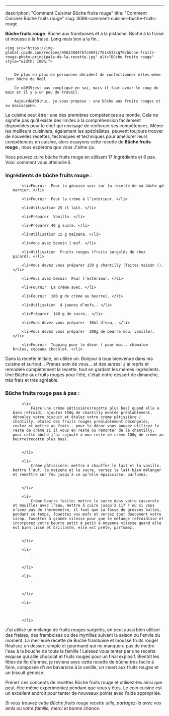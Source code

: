 ---
description: "Comment Cuisiner Bûche fruits rouge"
title: "Comment Cuisiner Bûche fruits rouge"
slug: 3096-comment-cuisiner-buche-fruits-rouge

<p>
	<strong>Bûche fruits rouge</strong>. 
	Bûche aux framboises et à la pistache. Bûche à la fraise et mousse à la fraise. Long mais bon a la fin..
</p>
<p>
	
	<img src="https://img-global.cpcdn.com/recipes/956238d47b7c4691/751x532cq70/buche-fruits-rouge-photo-principale-de-la-recette.jpg" alt="Bûche fruits rouge" style="width: 100%;">
	
	
		De plus en plus de personnes décident de confectionner elles-même leur bûche de Noël.
	
		Ce n&#39;est pas compliqué en soi, mais il faut avoir le coup de main et il y a un peu de travail.
	
		Aujourd&#39;hui, je vous propose : une bûche aux fruits rouges et au mascarpone.
	
</p>

La cuisine peut être l'une des premières compétences au monde. Cela ne signifie pas qu'il existe des limites à la compréhension facilement disponibles pour le chef qui envisage de renforcer ses compétences. Même les meilleurs cuisiniers, également les spécialistes, peuvent toujours trouver de nouvelles recettes, techniques et techniques pour améliorer leurs compétences en cuisine, alors essayons cette recette de <strong> Bûche fruits rouge </strong>, nous espérons que vous J'aime ça.

<!--inarticleads1-->

Vous pouvez cuire bûche fruits rouge en utilisant 17 Ingrédients et 6 pas. Voici comment vous atteindre il.

<h3>Ingrédients de bûche fruits rouge :</h3>

<ol>
	
		<li>Fournir  Pour la génoise voir sur la recette de ma bûche gd marnier. </li>
	
		<li>Fournir  Pour la crème à l’intérieur. </li>
	
		<li>Utilisation 25 cl lait. </li>
	
		<li>Préparer  Vanille. </li>
	
		<li>Préparer 40 g sucre. </li>
	
		<li>Utilisation 15 g maïzena. </li>
	
		<li>Vous avez besoin 1 œuf. </li>
	
		<li>Utilisation  Fruits rouges (fruits surgelés de chez picard). </li>
	
		<li>Vous devez vous préparer 150 g chantilly (faites maison !). </li>
	
		<li>Vous avez besoin  Pour l’extérieur. </li>
	
		<li>Fournir  La crème avec. </li>
	
		<li>Fournir  100 g de crème au beurre(. </li>
	
		<li>Utilisation  4 jaunes d’œufs,. </li>
	
		<li>Préparer  140 g de sucre,. </li>
	
		<li>Vous devez vous préparer  30ml d’eau,. </li>
	
		<li>Vous devez vous préparer  200g de beurre mou, vanille). </li>
	
		<li>Fournir  Topping pour le décor ( pour moi.. chamalow brules, copeaux chocolat. </li>
	
</ol>

Dans la recette initiale, on utilise un. Bonjour à tous bienvenue dans ma cuisine et surtout… Prenez soin de vous… et des autres! J&#39;ai repris et remodelé complètement la recette, tout en gardant les mêmes ingrédients. Une Bûche aux fruits rouges pour l&#39;été, c&#39;était notre dessert de dimanche, très frais et très agréable. 

<!--inarticleads2-->

<h3>Bûche fruits rouge pas à pas :</h3>

<ol>
	
		<li>
			Faire une crème pâtissière(recette plus bas) quand elle a bien refroidi, ajoutez 150g de chantilly montée préalablement, déroulez votre biscuit et étalez votre crème pâtissière / chantilly, étalez des fruits rouges préalablement décongelés, roulez et mettre au frais.. pour le décor vous pouvez utilisez le reste de crème si il vous en reste ou remonter de la chantilly, pour cette bûche j’ai rajouté à mon reste de crème 100g de crème au beurre(recette plus bas).
			
			
		</li>
	
		<li>
			Crème pâtissière: mettre à chauffer le lait et la vanille, battre l’œuf, la maïzena et le sucre, versez le lait bien mélanger et remettre sur feu jusqu’à ce qu’elle épaississe, parfumez.
			
			
		</li>
	
		<li>
			Crème beurre facile: mettre le sucre dans votre casserole et mouillez avec l’eau, mettre à cuire jusqu’à 117 º ou si vous n’avez pas de thermomètre, il faut que ça fasse de grosses bulles, pendant ce temps, fouettez vos œufs et versez tout doucement votre sirop, fouettez à grande vitesse pour que le mélange refroidisse et incorporez votre beurre petit à petit à moyenne vitesse quand elle est bien lisse et brillante, elle est prête, parfumez.
			
			
		</li>
	
		<li>
			.
			
			
		</li>
	
		<li>
			.
			
			
		</li>
	
		<li>
			.
			
			
		</li>
	
</ol>

J&#39;ai utilisé un mélange de fruits rouges surgelés, on peut aussi bien utiliser des fraises, des framboises ou des myrtilles suivant la saison ou l&#39;envie du moment. La meilleure recette de Buche framboise et mousse fruits rouge! Réalisez un dessert simple et gourmand qui ne manquera pas de mettre l&#39;eau à la bouche de toute la famille ! Laissez vous tenter par une recette exquise qui allie chocolat et fruits rouges pour un final explosif. Bientôt les fêtes de fin d&#39;année, je reviens avec cette recette de bûche très facile à faire, composée d&#39;une bavaroise à la vanille, un insert aux fruits rouges et un biscuit génoise. 

<!--inarticleads1-->

<p>
Prenez ces concepts de recettes Bûche fruits rouge et utilisez-les ainsi que peut-être même expérimentez pendant que vous y êtes. Le coin cuisine est un excellent endroit pour tenter de nouveaux points avec l'aide appropriée.
</p>

<p>
<i>Si vous trouvez cette Bûche fruits rouge recette utile, partagez-la avec vos amis ou votre famille, merci et bonne chance.</i>
</p>
